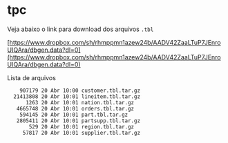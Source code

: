 # tpc

Veja abaixo o link para download dos arquivos `.tbl`

[https://www.dropbox.com/sh/rhmppmn1azew24b/AADV42ZaaLTuP7JEnroUIQAra/dbgen.data?dl=0](https://www.dropbox.com/sh/rhmppmn1azew24b/AADV42ZaaLTuP7JEnroUIQAra/dbgen.data?dl=0)

Lista de arquivos

```
    907179 20 Abr 10:00 customer.tbl.tar.gz
  21413808 20 Abr 10:01 lineitem.tbl.tar.gz
      1263 20 Abr 10:01 nation.tbl.tar.gz
   4665748 20 Abr 10:01 orders.tbl.tar.gz
    594145 20 Abr 10:01 part.tbl.tar.gz
   2805411 20 Abr 10:01 partsupp.tbl.tar.gz
       529 20 Abr 10:01 region.tbl.tar.gz
     57817 20 Abr 10:01 supplier.tbl.tar.gz
```
